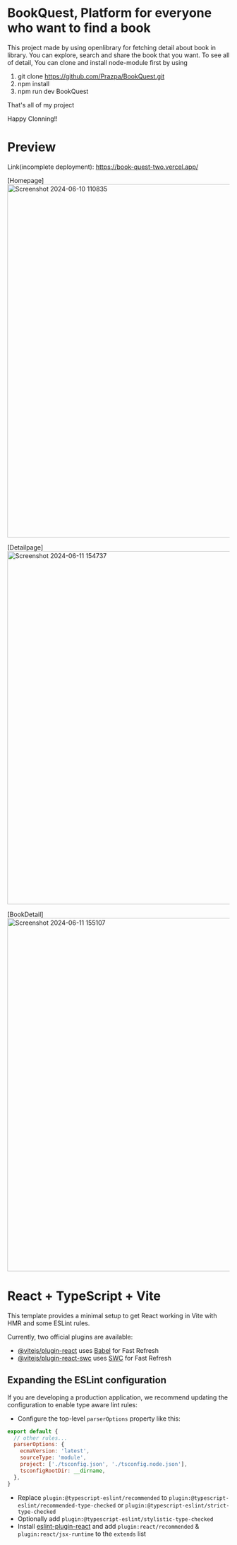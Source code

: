 # BookQuest, Platform for everyone who want to find a book 
This project made by using openlibrary for fetching detail about book in library.
You can explore, search and share the book that you want.
To see all of detail, You can clone and install node-module first by using
1. git clone https://github.com/Prazpa/BookQuest.git
2. npm install 
3. npm run dev BookQuest

That's all of my project

Happy Clonning!!

# Preview
Link(incomplete deployment): https://book-quest-two.vercel.app/

[Homepage]
<img width="800" alt="Screenshot 2024-06-10 110835" src="https://github.com/Prazpa/BookQuest/assets/150646070/dae6b644-2162-49ba-a687-d624aaa141b9">

[Detailpage]
<img width="800" alt="Screenshot 2024-06-11 154737" src="https://github.com/Prazpa/BookQuest/assets/150646070/d5f82f42-c36e-47bc-a47d-83834b9aec18">

[BookDetail]
<img width="800" alt="Screenshot 2024-06-11 155107" src="https://github.com/Prazpa/BookQuest/assets/150646070/857f3c9e-7022-4b58-9d8f-10f25fd9f29f">





# React + TypeScript + Vite

This template provides a minimal setup to get React working in Vite with HMR and some ESLint rules.

Currently, two official plugins are available:

- [@vitejs/plugin-react](https://github.com/vitejs/vite-plugin-react/blob/main/packages/plugin-react/README.md) uses [Babel](https://babeljs.io/) for Fast Refresh
- [@vitejs/plugin-react-swc](https://github.com/vitejs/vite-plugin-react-swc) uses [SWC](https://swc.rs/) for Fast Refresh

## Expanding the ESLint configuration

If you are developing a production application, we recommend updating the configuration to enable type aware lint rules:

- Configure the top-level `parserOptions` property like this:

```js
export default {
  // other rules...
  parserOptions: {
    ecmaVersion: 'latest',
    sourceType: 'module',
    project: ['./tsconfig.json', './tsconfig.node.json'],
    tsconfigRootDir: __dirname,
  },
}
```

- Replace `plugin:@typescript-eslint/recommended` to `plugin:@typescript-eslint/recommended-type-checked` or `plugin:@typescript-eslint/strict-type-checked`
- Optionally add `plugin:@typescript-eslint/stylistic-type-checked`
- Install [eslint-plugin-react](https://github.com/jsx-eslint/eslint-plugin-react) and add `plugin:react/recommended` & `plugin:react/jsx-runtime` to the `extends` list

